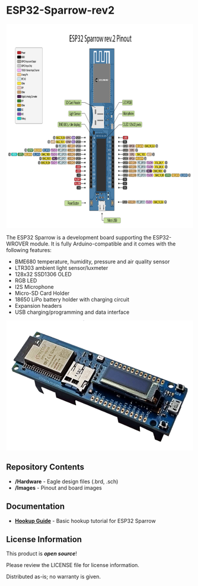 # ESP32-Sparrow-rev2

<img src="https://github.com/dantudose/ESP32-Sparrow-rev2/blob/main/Images/esp32_sparrow_rev2.png" height="550"/>

The ESP32 Sparrow is a development board supporting the ESP32-WROVER module. It is fully Arduino-compatible and it comes with the following features:
* BME680 temperature, humidity, pressure and air quality sensor
* LTR303 ambient light sensor/luxmeter
* 128x32 SSD1306 OLED
* RGB LED
* I2S Microphone
* Micro-SD Card Holder
* 18650 LiPo battery holder with charging circuit
* Expansion headers
* USB charging/programming and data interface

<img src="https://github.com/dantudose/ESP32-Sparrow-rev2/blob/main/Images/ESP32_Sparrow_rev2_small.png" height="350"/>

Repository Contents
-------------------

* **/Hardware** - Eagle design files (.brd, .sch)
* **/Images** - Pinout and board images

Documentation
--------------
* **[Hookup Guide](https://ocw.cs.pub.ro/courses/iothings/laboratoare/2022/lab1)** - Basic hookup tutorial for ESP32 Sparrow

License Information
-------------------

This product is _**open source**_! 

Please review the LICENSE file for license information. 

Distributed as-is; no warranty is given.
 

